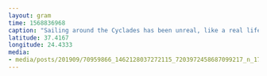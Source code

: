 ```yaml
---
layout: gram
time: 1568836968
caption: "Sailing around the Cyclades has been unreal, like a real life Windwaker. How can this be real?!"
latitude: 37.4167
longitude: 24.4333
media:
- media/posts/201909/70959866_1462128037272115_7203972458687099217_n_17856652582549617.jpg
---
```

